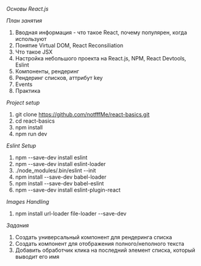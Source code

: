 *Основы React.js*

*План занятия*
1. Вводная информация - что такое React, почему популярен, когда используют
2. Понятие Virtual DOM, React Reconsiliation
3. Что такое JSX
5. Настройка небольшого проекта на React.js, NPM, React Devtools, Eslint
6. Компоненты, рендеринг
7. Рендеринг списков, аттрибут key
8. Events
9. Практика

*Project setup*
1. git clone https://github.com/notfffMe/react-basics.git
2. cd react-basics
3. npm install
4. npm run dev

*Eslint Setup*
1. npm --save-dev install eslint
2. npm --save-dev install eslint-loader
3. ./node_modules/.bin/eslint --init
4. npm install --save-dev babel-loader
5. npm install --save-dev babel-eslint
6. npm --save-dev install eslint-plugin-react

*Images Handling*
1. npm install url-loader file-loader --save-dev

*Задания*
1. Создать универсальный компонент для рендеринга списка
2. Создать компонент для отображения полного/неполного текста
3. Добавить обработчик клика на последний элемент списка, который выводит его имя